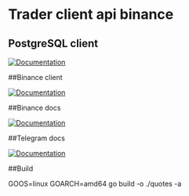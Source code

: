 # Trader client api binance

## PostgreSQL client

[![Documentation](https://img.shields.io/badge/pg-documentation-informational)](https://pg.uptrace.dev/)

##Binance client

[![Documentation](https://img.shields.io/badge/pg-documentation-informational)](https://github.com/adshao/go-binance)

##Binance docs

[![Documentation](https://img.shields.io/badge/pg-documentation-informational)](https://binance-docs.github.io/apidocs/spot/en/)


##Telegram docs

[![Documentation](https://img.shields.io/badge/pg-documentation-informational)](http://godoc.org/github.com/go-telegram-bot-api/telegram-bot-api)


##Build 

GOOS=linux GOARCH=amd64 go build -o ./quotes -a 



